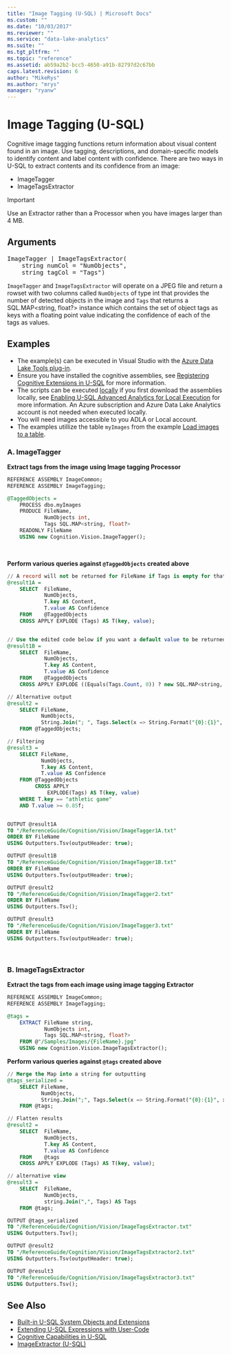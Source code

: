 ```yaml
---
title: "Image Tagging (U-SQL) | Microsoft Docs"
ms.custom: ""
ms.date: "10/03/2017"
ms.reviewer: ""
ms.service: "data-lake-analytics"
ms.suite: ""
ms.tgt_pltfrm: ""
ms.topic: "reference"
ms.assetid: ab59a2b2-bcc5-4650-a91b-82797d2c67bb
caps.latest.revision: 6
author: "MikeRys"
ms.author: "mrys"
manager: "ryanw"
---
```


# Image Tagging (U-SQL)
Cognitive image tagging functions return information about visual content found in an image.  Use tagging, descriptions, and domain-specific models to identify content and label content with confidence. There are two ways in U-SQL to extract contents and its confidence from an image:
* ImageTagger
* ImageTagsExtractor

> [!IMPORTANT]  
> Use an Extractor rather than a Processor when you have images larger than 4 MB.

## Arguments
<pre>
ImageTagger | ImageTagsExtractor( 
    string numCol = "NumObjects", 
    string tagCol = "Tags")
</pre>

`ImageTagger` and `ImageTagsExtractor` will operate on a JPEG file and return a rowset with two columns called `NumObjects` of type int that provides the number of detected objects in the image and `Tags` that returns a SQL.MAP\<string, float?> instance which contains the set of object tags as keys with a floating point value indicating the confidence of each of the tags as values.


## Examples
- The example(s) can be executed in Visual Studio with the [Azure Data Lake Tools plug-in](https://www.microsoft.com/download/details.aspx?id=49504).   
- Ensure you have installed the cognitive assemblies, see [Registering Cognitive Extensions in U-SQL](cognitive-capabilities-in-u-sql.md#registeringExtensions) for more information.
- The scripts can be executed [locally](https://docs.microsoft.com/azure/data-lake-analytics/data-lake-analytics-data-lake-tools-local-run) if you first download the assemblies locally, see [Enabling U-SQL Advanced Analytics for Local Execution](https://blogs.msdn.microsoft.com/azuredatalake/2017/02/20/enabling-u-sql-advanced-analytics-for-local-execution/) for more information.
An Azure subscription and Azure Data Lake Analytics account is not needed when executed locally.
- You will need images accessible to you ADLA or Local account.
- The examples utillize the table `myImages` from the example [Load images to a table](imageextractor-u-sql.md#loadImages).

### A.	ImageTagger
**Extract tags from the image using Image tagging Processor**
```sql
REFERENCE ASSEMBLY ImageCommon; 
REFERENCE ASSEMBLY ImageTagging;

@TaggedObjects =
    PROCESS dbo.myImages    
    PRODUCE FileName,
            NumObjects int,
            Tags SQL.MAP<string, float?>
    READONLY FileName
    USING new Cognition.Vision.ImageTagger();
```
<br />

**Perform various queries against `@TaggedObjects` created above**
```sql
// A record will not be returned for FileName if Tags is empty for that record
@result1A = 
    SELECT  FileName,
            NumObjects,
            T.key AS Content,
            T.value AS Confidence
    FROM    @TaggedObjects
    CROSS APPLY EXPLODE (Tags) AS T(key, value);


// Use the edited code below if you want a default value to be returned for a FileName that has no Tags
@result1B = 
    SELECT  FileName,
            NumObjects,
            T.key AS Content,
            T.value AS Confidence
    FROM    @TaggedObjects
    CROSS APPLY EXPLODE ((Equals(Tags.Count, 0)) ? new SQL.MAP<string, float?>{{"None", 0.0f}} : Tags) AS T(key, value);

// Alternative output
@result2 =
    SELECT FileName,
           NumObjects,
           String.Join("; ", Tags.Select(x => String.Format("{0}:{1}", x.Key, x.Value))) AS TagsString
    FROM @TaggedObjects;

// Filtering
@result3 =
    SELECT FileName,
           NumObjects,
           T.key AS Content,
           T.value AS Confidence
    FROM @TaggedObjects
         CROSS APPLY
             EXPLODE(Tags) AS T(key, value)
    WHERE T.key == "athletic game" 
    AND T.value >= 0.85f;


OUTPUT @result1A
TO "/ReferenceGuide/Cognition/Vision/ImageTagger1A.txt"
ORDER BY FileName
USING Outputters.Tsv(outputHeader: true);

OUTPUT @result1B
TO "/ReferenceGuide/Cognition/Vision/ImageTagger1B.txt"
ORDER BY FileName
USING Outputters.Tsv(outputHeader: true);

OUTPUT @result2
TO "/ReferenceGuide/Cognition/Vision/ImageTagger2.txt"
ORDER BY FileName
USING Outputters.Tsv();

OUTPUT @result3
TO "/ReferenceGuide/Cognition/Vision/ImageTagger3.txt"
ORDER BY FileName
USING Outputters.Tsv(outputHeader: true);
```
<br />

### B.	ImageTagsExtractor
**Extract the tags from each image using image tagging Extractor**
```sql
REFERENCE ASSEMBLY ImageCommon;   
REFERENCE ASSEMBLY ImageTagging;

@tags =
    EXTRACT FileName string, 
            NumObjects int,
            Tags SQL.MAP<string, float?>
    FROM @"/Samples/Images/{FileName}.jpg"
    USING new Cognition.Vision.ImageTagsExtractor();
```

**Perform various queries against `@tags` created above**
```sql
// Merge the Map into a string for outputting
@tags_serialized =
    SELECT FileName,
           NumObjects,
           String.Join(";", Tags.Select(x => String.Format("{0}:{1}", x.Key, x.Value))) AS TagsString
    FROM @tags;

// Flatten results
@result2 = 
    SELECT  FileName,
            NumObjects,
            T.key AS Content,
            T.value AS Confidence
    FROM    @tags
    CROSS APPLY EXPLODE (Tags) AS T(key, value);

// alternative view
@result3 =
    SELECT  FileName,
            NumObjects,
            string.Join(",", Tags) AS Tags
    FROM @tags;

OUTPUT @tags_serialized
TO "/ReferenceGuide/Cognition/Vision/ImageTagsExtractor.txt"
USING Outputters.Tsv();

OUTPUT @result2
TO "/ReferenceGuide/Cognition/Vision/ImageTagsExtractor2.txt"
USING Outputters.Tsv(outputHeader: true);

OUTPUT @result3
TO "/ReferenceGuide/Cognition/Vision/ImageTagsExtractor3.txt"
USING Outputters.Tsv();
```

## See Also
* [Built-in U-SQL System Objects and Extensions](built-in-u-sql-system-objects-and-extensions.md)
* [Extending U-SQL Expressions with User-Code](extending-u-sql-expressions-with-user-code.md)
* [Cognitive Capabilities in U-SQL](cognitive-capabilities-in-u-sql.md)
* [ImageExtractor (U-SQL)](imageextractor-u-sql.md)

